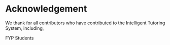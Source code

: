 # Acknowledgement

We thank for all contributors who have contributed to the Intelligent Tutoring System, including,

FYP Students